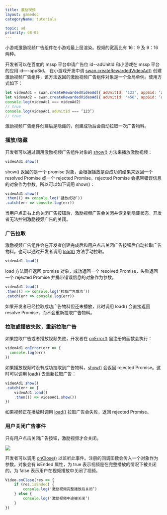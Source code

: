```yaml
---
title: 激励视频
layout: gamedoc
categoryName: tutorials

topic: ad
priority: 08-02
---
```


小游戏激励视频广告组件在小游戏最上层渲染。视频的宽高比有 16：9 及 9：16 两种。

开发者可以在百度的 mssp 平台申请广告位 id--adUnitId 和小游戏在 mssp 平台的应用 id—-appSid。 在小游戏开发中调 [swan.createRewardedVideoAd()](/game/api/ad/swan.createRewardedVideoAd/) 创建激励视频广告组件，该方法返回的激励视频广告组件对象是一个全局单例。使用方式如下：

```js
let videoAd1 = swan.createRewardedVideoAd({ adUnitId: '123', appSid: ‘app1’ })
let videoAd2 = swan.createRewardedVideoAd({ adUnitId: '456', appSid: ‘app2’ })
console.log(videoAd1 === videoAd2)
// true
console.log(videoAd1.adUnitId === ‘123’)
// true

```

激励视频广告组件创建后是隐藏的，创建成功后会自动拉取一次广告物料。

### 播放/隐藏

开发者可以通过调用激励视频广告组件对象的 [show()](/game/api/ad/rewardedVideoAd/#rewardedVideoAd-show) 方法来播放激励视频：

```js
videoAd1.show()

```

show() 返回的是一个 promise 对象，会根据播放是否成功的结果来返回一个 resolved Promise 或一个 rejected Promise。rejected Promise 会携带错误信息的对象作为参数。所以可以如下调用 show()：

```js
videoAd1.show()
.then(() => console.log(‘播放成功’))
.catch(err => console.log(err))

```

当用户点击右上角关闭广告按钮后，激励视频广告会关闭并恢复到隐藏状态，开发者无法控制激励视频广告的关闭。

### 广告拉取

激励视频广告组件会在开发者创建完成后和用户点击关闭广告按钮后自动拉取广告物料。也可以通过开发者调用 [load()](/game/api/ad/rewardedVideoAd/#rewardedVideoAd-load) 方法手动拉取。


```js
videoAd1.load()

```

load 方法同样返回 promise 对象，成功返回一个 resolved Promise，失败返回一个 rejected Promise 并携带错误信息的对象作为参数。

```js
videoAd1.load()
.then(() => console.log(‘拉取广告成功’))
.catch(err => console.log(err))

```

如果开发者已经拉取成功广告物料但还未播放，此时调用 load() 会直接返回 resolve Promise，而不会重新拉取广告物料。

### 拉取或播放失败，重新拉取广告

如果拉取广告或者播放视频失败，开发者在 [onError()](/game/api/ad/rewardedVideoAd/#rewardedVideoAd-onError) 里注册的函数会执行：

```js
videoAd1.onError(err => {
  console.log(err)
})

```

如果播放视频时没有成功拉取到广告物料，[show()](/game/api/ad/rewardedVideoAd/#rewardedVideoAd-show) 会返回 rejected Promise。这时可以调用 [load()](/game/api/ad/rewardedVideoAd/#rewardedVideoAd-load) 去重新拉取广告：

```js
videoAd1.show()
.catch(err => {
    videoAd1.load()
    .then(() => videoAd1.show())
})

```

如果视频正在播放时调用 [load()](/game/api/ad/rewardedVideoAd/#rewardedVideoAd-load) 拉取广告会失败，返回 rejected Promise。

### 用户关闭广告事件

只有用户点击关闭广告按钮，激励视频才会关闭。

![](/img/game/ad/rewardedVideo.png)

开发者可以调用 [onClose()](/game/api/ad/rewardedVideoAd/#rewardedVideoAd-onClose) 以监听此事件。注册的回调函数会传入一个对象作为参数。对象会有 isEnded 属性，为 true 表示视频是在完整播放的情况下被关闭的，为 false 表示用户在视频播放中关闭了视频。

```js
Video.onClose(res => {
    if (res.isEnded) {
        console.log(‘激励视频完整播放后关闭’)
    } else {
        console.log(‘激励视频中途被关闭’)
    }
})

```

